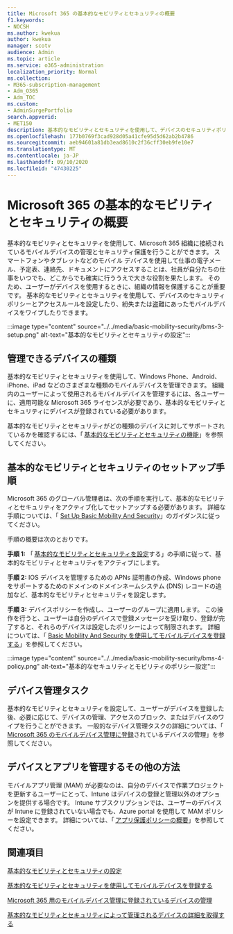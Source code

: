 ```yaml
---
title: Microsoft 365 の基本的なモビリティとセキュリティの概要
f1.keywords:
- NOCSH
ms.author: kwekua
author: kwekua
manager: scotv
audience: Admin
ms.topic: article
ms.service: o365-administration
localization_priority: Normal
ms.collection:
- M365-subscription-management
- Adm_O365
- Adm_TOC
ms.custom:
- AdminSurgePortfolio
search.appverid:
- MET150
description: 基本的なモビリティとセキュリティを使用して、デバイスのセキュリティポリシーとアクセスルールを設定します。
ms.openlocfilehash: 177b0769f3cad928d05a41cfe95d5d62ab2b4786
ms.sourcegitcommit: aeb94601a81db3ead8610c2f36cff30eb9fe10e7
ms.translationtype: MT
ms.contentlocale: ja-JP
ms.lasthandoff: 09/10/2020
ms.locfileid: "47430225"
---
```

# <a name="overview-of-basic-mobility-and-security-for-microsoft-365"></a>Microsoft 365 の基本的なモビリティとセキュリティの概要

基本的なモビリティとセキュリティを使用して、Microsoft 365 組織に接続されているモバイルデバイスの管理とセキュリティ保護を行うことができます。 スマートフォンやタブレットなどのモバイル デバイスを使用して仕事の電子メール、予定表、連絡先、ドキュメントにアクセスすることは、社員が自分たちの仕事をいつでも、どこからでも確実に行ううえで大きな役割を果たします。 そのため、ユーザーがデバイスを使用するときに、組織の情報を保護することが重要です。 基本的なモビリティとセキュリティを使用して、デバイスのセキュリティポリシーとアクセスルールを設定したり、紛失または盗難にあったモバイルデバイスをワイプしたりできます。

:::image type="content" source="../../media/basic-mobility-security/bms-3-setup.png" alt-text="基本的なモビリティとセキュリティの設定":::

## <a name="what-types-of-devices-can-you-manage"></a>管理できるデバイスの種類

基本的なモビリティとセキュリティを使用して、Windows Phone、Android、iPhone、iPad などのさまざまな種類のモバイルデバイスを管理できます。 組織内のユーザーによって使用されるモバイルデバイスを管理するには、各ユーザーに、適用可能な Microsoft 365 ライセンスが必要であり、基本的なモビリティとセキュリティにデバイスが登録されている必要があります。

基本的なモビリティとセキュリティがどの種類のデバイスに対してサポートされているかを確認するには、「 [基本的なモビリティとセキュリティの機能](capabilities.md)」を参照してください。

## <a name="setup-steps-for-basic-mobility-and-security"></a>基本的なモビリティとセキュリティのセットアップ手順

Microsoft 365 のグローバル管理者は、次の手順を実行して、基本的なモビリティとセキュリティをアクティブ化してセットアップする必要があります。 詳細な手順については、「 [Set Up Basic Mobility And Security](set-up.md)」のガイダンスに従ってください。 

手順の概要は次のとおりです。

**手順 1:** 「 [基本的なモビリティとセキュリティを設定](set-up.md)する」の手順に従って、基本的なモビリティとセキュリティをアクティブにします。

**手順 2:** IOS デバイスを管理するための APNs 証明書の作成、Windows phone をサポートするためのドメインのドメインネームシステム (DNS) レコードの追加など、基本的なモビリティとセキュリティを設定します。

**手順 3:** デバイスポリシーを作成し、ユーザーのグループに適用します。 この操作を行うと、ユーザーは自分のデバイスで登録メッセージを受け取り、登録が完了すると、それらのデバイスは設定したポリシーによって制限されます。 詳細については、「 [Basic Mobility And Security を使用してモバイルデバイスを登録する](enroll-your-mobile-device.md)」を参照してください。 

:::image type="content" source="../../media/basic-mobility-security/bms-4-policy.png" alt-text="基本的なセキュリティとモビリティのポリシー設定":::

## <a name="device-management-tasks"></a>デバイス管理タスク

基本的なモビリティとセキュリティを設定して、ユーザーがデバイスを登録した後、必要に応じて、デバイスの管理、アクセスのブロック、またはデバイスのワイプを行うことができます。 一般的なデバイス管理タスクの詳細については、「 [Microsoft 365 のモバイルデバイス管理に登録](manage-enrolled-devices.md)されているデバイスの管理」を参照してください。

## <a name="other-ways-to-manage-devices-and-apps"></a>デバイスとアプリを管理するその他の方法

モバイルアプリ管理 (MAM) が必要なのは、自分のデバイスで作業プロジェクトを更新するユーザーにとって、Intune はデバイスの登録と管理以外のオプションを提供する場合です。 Intune サブスクリプションでは、ユーザーのデバイスが Intune に登録されていない場合でも、Azure portal を使用して MAM ポリシーを設定できます。 詳細については、「 [アプリ保護ポリシーの概要](https://go.microsoft.com/fwlink/?LinkId=2132517)」を参照してください。

## <a name="related-topics"></a>関連項目

[基本的なモビリティとセキュリティの設定](set-up.md)

[基本的なモビリティとセキュリティを使用してモバイルデバイスを登録する](enroll-your-mobile-device.md)

[Microsoft 365 用のモバイルデバイス管理に登録されているデバイスの管理](manage-enrolled-devices.md)

[基本的なモビリティとセキュリティによって管理されるデバイスの詳細を取得する](get-details-about-managed-devices.md)